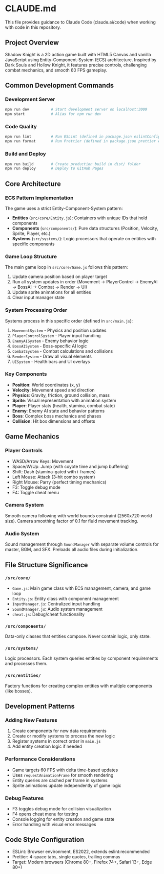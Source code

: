 # CLAUDE.md

This file provides guidance to Claude Code (claude.ai/code) when working with code in this repository.

## Project Overview

Shadow Knight is a 2D action game built with HTML5 Canvas and vanilla JavaScript using Entity-Component-System (ECS) architecture. Inspired by Dark Souls and Hollow Knight, it features precise controls, challenging combat mechanics, and smooth 60 FPS gameplay.

## Common Development Commands

### Development Server
```bash
npm run dev          # Start development server on localhost:3000
npm start            # Alias for npm run dev
```

### Code Quality
```bash
npm run lint         # Run ESLint (defined in package.json eslintConfig)
npm run format       # Run Prettier (defined in package.json prettier config)
```

### Build and Deploy
```bash
npm run build        # Create production build in dist/ folder
npm run deploy       # Deploy to GitHub Pages
```

## Core Architecture

### ECS Pattern Implementation
The game uses a strict Entity-Component-System pattern:

- **Entities** (`src/core/Entity.js`): Containers with unique IDs that hold components
- **Components** (`src/components/`): Pure data structures (Position, Velocity, Sprite, Player, etc.)
- **Systems** (`src/systems/`): Logic processors that operate on entities with specific components

### Game Loop Structure
The main game loop in `src/core/Game.js` follows this pattern:
1. Update camera position based on player target
2. Run all system updates in order (Movement → PlayerControl → EnemyAI → BossAI → Combat → Render → UI)
3. Update sprite animations for all entities
4. Clear input manager state

### System Processing Order
Systems process in this specific order (defined in `src/main.js`):
1. `MovementSystem` - Physics and position updates
2. `PlayerControlSystem` - Player input handling
3. `EnemyAISystem` - Enemy behavior logic
4. `BossAISystem` - Boss-specific AI logic
5. `CombatSystem` - Combat calculations and collisions
6. `RenderSystem` - Draw all visual elements
7. `UISystem` - Health bars and UI overlays

### Key Components
- **Position**: World coordinates (x, y)
- **Velocity**: Movement speed and direction
- **Physics**: Gravity, friction, ground collision, mass
- **Sprite**: Visual representation with animation system
- **Player**: Player stats (health, stamina, combat state)
- **Enemy**: Enemy AI state and behavior patterns
- **Boss**: Complex boss mechanics and phases
- **Collision**: Hit box dimensions and offsets

## Game Mechanics

### Player Controls
- WASD/Arrow Keys: Movement
- Space/W/Up: Jump (with coyote time and jump buffering)
- Shift: Dash (stamina-gated with i-frames)
- Left Mouse: Attack (3-hit combo system)
- Right Mouse: Parry (perfect timing mechanics)
- F3: Toggle debug mode
- F4: Toggle cheat menu

### Camera System
Smooth camera following with world bounds constraint (2560x720 world size). Camera smoothing factor of 0.1 for fluid movement tracking.

### Audio System
Sound management through `SoundManager` with separate volume controls for master, BGM, and SFX. Preloads all audio files during initialization.

## File Structure Significance

### `/src/core/`
- `Game.js`: Main game class with ECS management, camera, and game loop
- `Entity.js`: Entity class with component management
- `InputManager.js`: Centralized input handling
- `SoundManager.js`: Audio system management
- `cheat.js`: Debug/cheat functionality

### `/src/components/`
Data-only classes that entities compose. Never contain logic, only state.

### `/src/systems/`
Logic processors. Each system queries entities by component requirements and processes them.

### `/src/entities/`
Factory functions for creating complex entities with multiple components (like bosses).

## Development Patterns

### Adding New Features
1. Create components for new data requirements
2. Create or modify systems to process the new logic
3. Register systems in correct order in `main.js`
4. Add entity creation logic if needed

### Performance Considerations
- Game targets 60 FPS with delta time-based updates
- Uses `requestAnimationFrame` for smooth rendering
- Entity queries are cached per frame in systems
- Sprite animations update independently of game logic

### Debug Features
- F3 toggles debug mode for collision visualization
- F4 opens cheat menu for testing
- Console logging for entity creation and game state
- Error handling with visual error messages

## Code Style Configuration
- ESLint: Browser environment, ES2022, extends eslint:recommended
- Prettier: 4-space tabs, single quotes, trailing commas
- Target: Modern browsers (Chrome 80+, Firefox 74+, Safari 13+, Edge 80+)